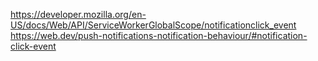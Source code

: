 https://developer.mozilla.org/en-US/docs/Web/API/ServiceWorkerGlobalScope/notificationclick_event
https://web.dev/push-notifications-notification-behaviour/#notification-click-event